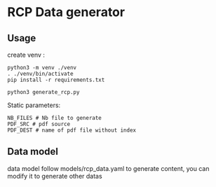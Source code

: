 # RCP Data generator

## Usage

create venv :

```
python3 -m venv ./venv
. ./venv/bin/activate
pip install -r requirements.txt
```

```
python3 generate_rcp.py
```

Static parameters:

```
NB_FILES # Nb file to generate
PDF_SRC # pdf source
PDF_DEST # name of pdf file without index
```

## Data model

data model follow models/rcp_data.yaml to generate content, you can modify it to generate other datas

